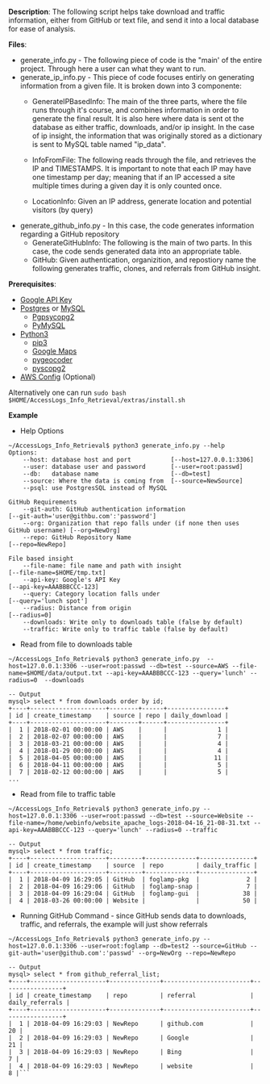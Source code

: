 **Description**:
The following script helps take download and traffic information, either from GitHub or text file, and send it into a local database for ease of analysis. 
  
**Files**:
* generate_info.py - The following piece of code is the "main' of the entire project. Through here a user can what they want to run. 
* generate_ip_info.py - This piece of code focuses entirly on generating information from a given file. It is broken down into 3 componente: 
   - GenerateIPBasedInfo: The main of the three parts, where the file runs through it's course, and combines information in order to generate the final result. 
                          It is also here where data is sent ot the database as either traffic, downloads, and/or ip insight. In the case of ip insight, the information
                          that was originally stored as a dictionary is sent to MySQL table named "ip_data".                    
   - InfoFromFile: The following reads through the file, and retrieves the IP and TIMESTAMPS. It is important to note that each IP may have one timestamp per day; 
                   meaning that if an IP accessed a site multiple times during a given day it is only counted once.  

   - LocationInfo: Given an IP address, generate location and potential visitors (by query)
* generate_github_info.py - In this case, the code generates information regarding a GitHub repository 
   - GenerateGitHubInfo: The following is the main of two parts. In this case, the code sends generated data into an appropriate table. 
   - GitHub: Given authentication, organizition, and repostiory name the following generates traffic, clones, and referrals from GitHub insight.    

**Prerequisites**:
* [Google API Key](https://developers.google.com/maps/documentation/javascript/get-api-key)
* [Postgres](https://www.postgresql.org/download/) or [MySQL](https://www.mysql.com/downloads/)
  * [Pgpsycopg2](https://pypi.org/project/psycopg2/) 
  * [PyMySQL](https://pypi.org/project/PyMySQL/0.7.4/) 
* [Python3](https://www.python.org)
   * [pip3](https://pip.pypa.io/en/stable/reference/pip_install/)
   * [Google Maps](https://github.com/googlemaps/google-maps-services-python)
   * [pygeocoder](https://github.com/tachang/pygeocoder)
   * [pyscopg2](https://pypi.python.org/pypi/psycopg2)
* [AWS Config](https://docs.aws.amazon.com/cli/latest/userguide/awscli-install-linux.html) (Optional)

Alternatively one can run ```sudo bash $HOME/AccessLogs_Info_Retrieval/extras/install.sh```

**Example** 

* Help Options
```
~/AccessLogs_Info_Retrieval$ python3 generate_info.py --help
Options:
	--host: database host and port           [--host=127.0.0.1:3306]
	--user: database user and password       [--user=root:passwd]
	--db:   database name                    [--db=test] 
	--source: Where the data is coming from  [--source=NewSource]
	--psql: use PostgresSQL instead of MySQL 

GitHub Requirements
	--git-auth: GitHub authentication information                                 [--git-auth='user@githbu.com':'password']
	--org: Organization that repo falls under (if none then uses GitHub username) [--org=NewOrg]
	--repo: GitHub Repository Name                                                [--repo=NewRepo]

File based insight
	--file-name: file name and path with insight                                  [--file-name=$HOME/tmp.txt]
	--api-key: Google's API Key                                                   [--api-key=AAABBBCCC-123]
	--query: Category location falls under                                        [--query='lunch spot']
	--radius: Distance from origin                                                [--radius=0]
	--downloads: Write only to downloads table (false by default)
	--traffic: Write only to traffic table (false by default)
```

* Read from file to downloads table 
```
~/AccessLogs_Info_Retrieval$ python3 generate_info.py  --host=127.0.0.1:3306 --user=root:passwd --db=test --source=AWS --file-name=$HOME/data/output.txt --api-key=AAABBBCCC-123 --query='lunch' --radius=0  --downloads 

-- Output 
mysql> select * from downloads order by id;
+----+---------------------+--------+------+----------------+
| id | create_timestamp    | source | repo | daily_download |
+----+---------------------+--------+------+----------------+
|  1 | 2018-02-01 00:00:00 | AWS    |      |              1 |
|  2 | 2018-02-07 00:00:00 | AWS    |      |              7 |
|  3 | 2018-03-21 00:00:00 | AWS    |      |              4 |
|  4 | 2018-01-29 00:00:00 | AWS    |      |              4 |
|  5 | 2018-04-05 00:00:00 | AWS    |      |             11 |
|  6 | 2018-04-11 00:00:00 | AWS    |      |              5 |
|  7 | 2018-02-12 00:00:00 | AWS    |      |              5 |
...
```

* Read from file to traffic table 
```
~/AccessLogs_Info_Retrieval$ python3 generate_info.py --host=127.0.0.1:3306 --user=root:passwd --db=test --source=Website --file-name=/home/webinfo/website_apache_logs-2018-04-16_21-08-31.txt --api-key=AAABBBCCC-123 --query='lunch' --radius=0 --traffic

-- Output 
mysql> select * from traffic;
+----+---------------------+---------+--------------+---------------+
| id | create_timestamp    | source  | repo         | daily_traffic |
+----+---------------------+---------+--------------+---------------+
|  1 | 2018-04-09 16:29:05 | GitHub  | foglamp-pkg  |             2 |
|  2 | 2018-04-09 16:29:06 | GitHub  | foglamp-snap |             7 |
|  3 | 2018-04-09 16:29:04 | GitHub  | foglamp-gui  |            38 |
|  4 | 2018-03-26 00:00:00 | Website |              |            50 |
``` 

* Running GitHub Command - since GitHub sends data to downloads, traffic, and referrals, the example will just show referrals
```
~/AccessLogs_Info_Retrieval$ python3 generate_info.py --host=127.0.0.1:3306 --user=root:foglamp --db=test2 --source=GitHub --git-auth='user@github.com':'passwd' --org=NewOrg --repo=NewRepo

-- Output
mysql> select * from github_referral_list; 
+----+---------------------+--------------+------------------------+-----------------+
| id | create_timestamp    | repo         | referral               | daily_referrals |
+----+---------------------+--------------+------------------------+-----------------+
|  1 | 2018-04-09 16:29:03 | NewRepo      | github.com             |              20 |
|  2 | 2018-04-09 16:29:03 | NewRepo      | Google                 |              21 |
|  3 | 2018-04-09 16:29:03 | NewRepo      | Bing                   |               7 |
|  4 | 2018-04-09 16:29:03 | NewRepo      | website                |               8 |``` 
```
